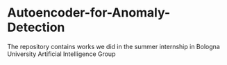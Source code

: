 # Autoencoder-for-Anomaly-Detection
The repository contains works we did in the summer internship in Bologna University Artificial Intelligence Group
